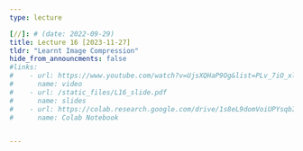 ```yaml
---
type: lecture

[//]: # (date: 2022-09-29)
title: Lecture 16 [2023-11-27]
tldr: "Learnt Image Compression"
hide_from_announcments: false
#links:
#    - url: https://www.youtube.com/watch?v=UjsXQHaP9Og&list=PLv_7iO_xlL0Jgc35Pqn7XP5VTQ5krLMOl
#      name: video
#    - url: /static_files/L16_slide.pdf
#      name: slides
#    - url: https://colab.research.google.com/drive/1s8eL9domVoiUPYsqbIMQz5nKNGbwOESI?usp=sharing
#      name: Colab Notebook


---
```





